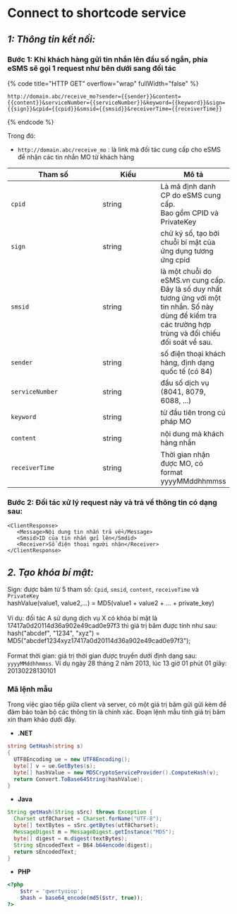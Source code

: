 # Connect to shortcode service

## _**1: Thông tin kết nối:**_

### **Bước 1:** Khi khách hàng gửi tin nhắn lên đầu số ngắn, phía eSMS sẽ gọi 1 request như bên dưới sang đối tác

{% code title="HTTP GET" overflow="wrap" fullWidth="false" %}
```http
http://domain.abc/receive_mo?sender={{sender}}&content={{content}}&serviceNumber={{serviceNumber}}&keyword={{keyword}}&sign={{sign}}&cpid={{cpid}}&smsid={{smsid}}&receiverTime={{receiverTime}}
```
{% endcode %}

Trong đó:

* `http://domain.abc/receive_mo` : là link mà đối tác cung cấp cho eSMS để nhận các tin nhắn MO từ khách hàng

<table><thead><tr><th width="198">Tham số</th><th width="120">Kiểu</th><th>Mô tả</th></tr></thead><tbody><tr><td><pre><code>cpid
</code></pre></td><td>string</td><td>Là mã định danh CP do eSMS cung cấp.<br>Bao gồm CPID và PrivateKey</td></tr><tr><td><pre><code>sign
</code></pre></td><td>string</td><td>chữ ký số, tạo bởi chuỗi bí mật của ứng dụng tương ứng cpid</td></tr><tr><td><pre><code>smsid
</code></pre></td><td>string</td><td>là một chuỗi do eSMS.vn cung cấp. Đây là số duy nhất tương ứng với một tin nhắn. Số này dùng để kiểm tra các trường hợp trùng và đối chiếu đối soát về sau.</td></tr><tr><td><pre><code>sender
</code></pre></td><td>string</td><td>số điện thoại khách hàng, định dạng quốc tế (có 84)</td></tr><tr><td><pre><code>serviceNumber
</code></pre></td><td>string</td><td>đầu số dịch vụ (8041, 8079, 6088, ...)</td></tr><tr><td><pre><code>keyword
</code></pre></td><td>string</td><td>từ đầu tiên trong cú pháp MO</td></tr><tr><td><pre><code>content
</code></pre></td><td>string</td><td>nội dung mà khách hàng nhắn</td></tr><tr><td><pre><code>receiverTime
</code></pre></td><td>string</td><td>Thời gian nhận được MO, có format yyyyMMddhhmmss</td></tr></tbody></table>

### **Bước 2:** Đối tác xử lý request này và trả về thông tin có dạng sau:

```
<ClientResponse>
   <Message>Nội dung tin nhắn trả về</Message>
   <Smsid>ID của tin nhắn gửi lên</Smdid>
   <Receiver>Số điện thoại người nhận</Receiver>
</ClientResponse>
```

## _**2. Tạo khóa bí mật:**_

Sign: được băm từ 5 tham số: `Cpid`, `smsid`, `content`, `receiveTime` và `PrivateKey` \
hashValue(value1, value2,…) = MD5(value1 + value2 + … + private\_key) \
\
Ví dụ: đối tác A sử dụng dịch vụ X có khóa bí mật là 17417a0d20114d36a902e49cad0e97f3 thì giá trị băm được tính như sau: \
hash("abcdef", "1234", "xyz") = MD5("abcdef1234xyz17417a0d20114d36a902e49cad0e97f3");\
\
Format thời gian: giá trị thời gian được truyền dưới định dạng sau: `yyyyMMddhhmmss`. Ví dụ ngày 28 tháng 2 năm 2013, lúc 13 giờ 01 phút 01 giây: 20130228130101

### **Mã lệnh mẫu**

Trong việc giao tiếp giữa client và server, có một giá trị băm gửi gửi kèm để đảm bảo toàn bộ các thông tin là chính xác. Đoạn lệnh mẫu tính giá trị băm xin tham khảo dưới đây.

* **.NET**

```csharp
string GetHash(string s)
{
  UTF8Encoding ue = new UTF8Encoding();
  byte[] v = ue.GetBytes(s);
  byte[] hashValue = new MD5CryptoServiceProvider().ComputeHash(v);
  return Convert.ToBase64String(hashValue);
}
```

* **Java**

```java
String getHash(String sSrc) throws Exception {
  Charset utf8Charset = Charset.forName("UTF-8");
  byte[] textBytes = sSrc.getBytes(utf8Charset);
  MessageDigest m = MessageDigest.getInstance("MD5");
  byte[] digest = m.digest(textBytes);
  String sEncodedText = B64.b64encode(digest);
  return sEncodedText;
} 
```

* **PHP**

```php
<?php
    $str = 'qwertyuiop';
    $hash = base64_encode(md5($str, true));
?>
```
